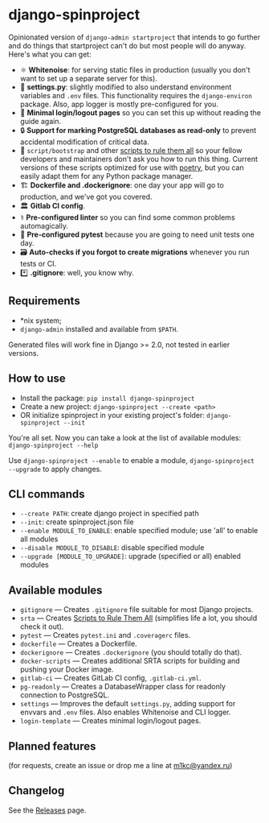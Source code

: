 # django-spinproject

Opinionated version of `django-admin startproject` that intends to go further and do things that startproject can't do but most people will do anyway. Here's what you can get:

* ⚛️ **Whitenoise**: for serving static files in production (usually you don't want to set up a separate server for this).
* 🔧 **settings.py**: slightly modified to also understand environment variables and `.env` files. This functionality requires the `django-environ` package. Also, app logger is mostly pre-configured for you.
* 🔑 **Minimal login/logout pages** so you can set this up without reading the guide again.
* 🔒 **Support for marking PostgreSQL databases as read-only** to prevent accidental modification of critical data.
* 🧰 `script/bootstrap` and other [scripts to rule them all](https://github.blog/2015-06-30-scripts-to-rule-them-all/) so your fellow developers and maintainers don't ask you how to run this thing. Current versions of these scripts optimized for use with [poetry](https://python-poetry.org/), but you can easily adapt them for any Python package manager.
* 🏗️ **Dockerfile and .dockerignore**: one day your app will go to production, and we've got you covered.
* 🏛️ **Gitlab CI config**.
* ⚕️ **Pre-configured linter** so you can find some common problems automagically.
* 🏃 **Pre-configured pytest** because you are going to need unit tests one day.
* 🗃️ **Auto-checks if you forgot to create migrations** whenever you run tests or CI.
* *️⃣ **.gitignore**: well, you know why.

## Requirements

* \*nix system;
* `django-admin` installed and available from `$PATH`.

Generated files will work fine in Django >= 2.0, not tested in earlier versions.

## How to use

* Install the package: `pip install django-spinproject`
* Create a new project: `django-spinproject --create <path>`
* OR initialize spinproject in your existing project's folder: `django-spinproject --init`

You're all set. Now you can take a look at the list of available modules: `django-spinproject --help`

Use `django-spinproject --enable` to enable a module, `django-spinproject --upgrade` to apply changes.

## CLI commands

* `--create PATH`: create django project in specified path
* `--init`: create spinproject.json file
* `--enable MODULE_TO_ENABLE`: enable specified module; use 'all' to enable all modules
* `--disable MODULE_TO_DISABLE`: disable specified module
* `--upgrade [MODULE_TO_UPGRADE]`: upgrade (specified or all) enabled modules

## Available modules

* `gitignore` — Creates `.gitignore` file suitable for most Django projects.
* `srta` — Creates [Scripts to Rule Them All](https://github.blog/2015-06-30-scripts-to-rule-them-all/) (simplifies life a lot, you should check it out).
* `pytest` — Creates `pytest.ini` and `.coveragerc` files.
* `dockerfile` — Creates a Dockerfile.
* `dockerignore` — Creates `.dockerignore` (you should totally do that).
* `docker-scripts` — Creates additional SRTA scripts for building and pushing your Docker image.
* `gitlab-ci` — Creates GitLab CI config, `.gitlab-ci.yml`.
* `pg-readonly` — Creates a DatabaseWrapper class for readonly connection to PostgreSQL.
* `settings` — Improves the default `settings.py`, adding support for envvars and `.env` files. Also enables Whitenoise and CLI logger.
* `login-template` — Creates minimal login/logout pages.

## Planned features

(for requests, create an issue or drop me a line at m1kc@yandex.ru)

## Changelog

See the [Releases](https://github.com/m1kc/django-spinproject/releases) page.
